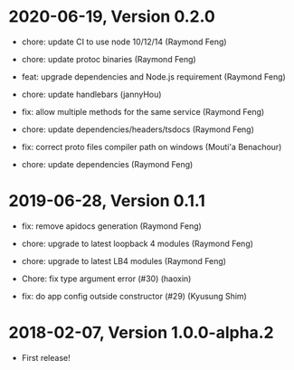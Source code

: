 2020-06-19, Version 0.2.0
=========================

 * chore: update CI to use node 10/12/14 (Raymond Feng)

 * chore: update protoc binaries (Raymond Feng)

 * feat: upgrade dependencies and Node.js requirement (Raymond Feng)

 * chore: update handlebars (jannyHou)

 * fix: allow multiple methods for the same service (Raymond Feng)

 * chore: update dependencies/headers/tsdocs (Raymond Feng)

 * fix: correct proto files compiler path on windows (Mouti'a Benachour)

 * chore: update dependencies (Raymond Feng)


2019-06-28, Version 0.1.1
=========================

 * fix: remove apidocs generation (Raymond Feng)

 * chore: upgrade to latest loopback 4 modules (Raymond Feng)

 * chore: upgrade to latest LB4 modules (Raymond Feng)

 * Chore: fix type argument error (#30) (haoxin)

 * fix: do app config outside constructor (#29) (Kyusung Shim)


2018-02-07, Version 1.0.0-alpha.2
=================================

 * First release!
